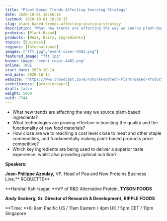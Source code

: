 ```yaml
---
title: "Plant-Based Trends Affecting Sourcing Strategy"
date: 2020-10-01 10:56:15
lastmod: 2020-10-01 10:56:15
slug: plant-based-trends-affecting-sourcing-strategy
description: "What new trends are affecting the way we source plant-based ingredients? What technologies are proving effective in boosting the quality and the functionality of raw food materials?How close are we to reaching a cost level close to meat and other staple commodities, and fundamentally making plant-based products price competitive? Which key ingredients are being used to deliver a superior taste experience, whilst also providing optimal nutrition?Speakers:"
proteins: [Plant-Based]
products: [Meat, Dairy, Ingredients]
topics: [Business]
regions: [International]
images: ["fft.jpg","event-cover-4482.png"]
featured_image: "fft.jpg"
banner_image: "event-cover-4482.png"
online: TRUE
start_date: 2020-10-14
end_date: 2020-10-14
website: "https://www.crowdcast.io/e/FutureFoodTech-Plant-Based-Products/register"
contributors: [proteinreport]
draft: false
weight: 5000
uuid: 7744
---
```

-   What new trends are affecting the way we source plant-based
    ingredients? 
-   What technologies are proving effective in boosting the quality and
    the functionality of raw food materials?
-   How close are we to reaching a cost level close to meat and other
    staple commodities, and fundamentally making plant-based products
    price competitive? 
-   Which key ingredients are being used to deliver a superior taste
    experience, whilst also providing optimal nutrition?

**Speakers:**

**Jean-Philippe Azoulay,** VP, Head of Pea and New Proteins Business
Line,** ROQUETTE**

**Harshal Kshirsagar, **VP of R&D Alternative Protein, **TYSON FOODS**

**Andy Seaberg, **Sr. Director of Research & Development,** RIPPLE
FOODS**

**Time: **8-9am Pacific US / 11am Eastern / 4pm UK / 5pm CET / 11pm
Singapore
